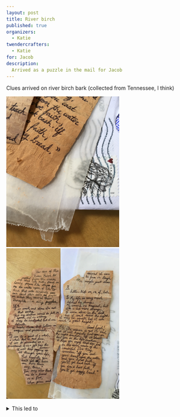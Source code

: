 ```yaml
---
layout: post
title: River birch
published: true 
organizers: 
  - Katie
twendercrafters:
  - Katie
for: Jacob
description: 
  Arrived as a puzzle in the mail for Jacob
---
```


Clues arrived on river birch bark (collected from Tennessee, I think)

<a  href="IMG_3045.jpg"><img src="IMG_3045.jpg" width="300"/></a>
<a  href="IMG_3046.jpg"><img src="IMG_3046.jpg" width="300"/></a>


<details>
  <summary>This led to</summary>
  <p>the phrase _the lesson of the moth_, which is a title of [a poem](http://www.donmarquis.org/themoth.htm) by Don Marquis,</p>
  <p>which may or may not be the end goal.</p>
</details>
